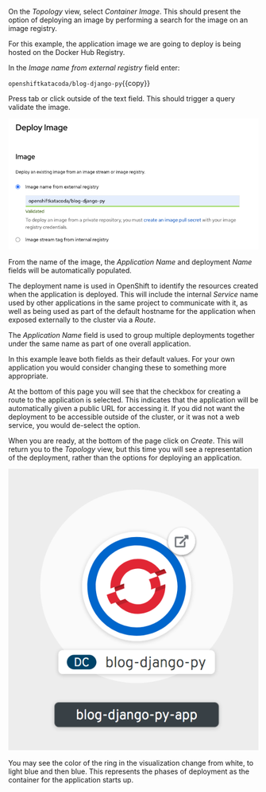 On the _Topology_ view, select _Container Image_. This should present the option of deploying an image by performing a search for the image on an image registry.

For this example, the application image we are going to deploy is being hosted on the Docker Hub Registry.

In the _Image name from external registry_ field enter:

``openshiftkatacoda/blog-django-py``{{copy}}

Press tab or click outside of the text field. This should trigger a query validate the image.

![Image Search](../assets/introduction/deploying-images-44/02-image-search.png)

From the name of the image, the _Application Name_ and deployment _Name_ fields will be automatically populated.

The deployment name is used in OpenShift to identify the resources created when the application is deployed. This will include the internal _Service_ name used by other applications in the same project to communicate with it, as well as being used as part of the default hostname for the application when exposed externally to the cluster via a _Route_.

The _Application Name_ field is used to group multiple deployments together under the same name as part of one overall application.

In this example leave both fields as their default values. For your own application you would consider changing these to something more appropriate.

At the bottom of this page you will see that the checkbox for creating a route to the application is selected. This indicates that the application will be automatically given a public URL for accessing it. If you did not want the deployment to be accessible outside of the cluster, or it was not a web service, you would de-select the option.

When you are ready, at the bottom of the page click on _Create_. This will return you to the _Topology_ view, but this time you will see a representation of the deployment, rather than the options for deploying an application.

![Topology View](../assets/introduction/deploying-images-44/02-topology-view.png)

You may see the color of the ring in the visualization change from white, to light blue and then blue. This represents the phases of deployment as the container for the application starts up.

